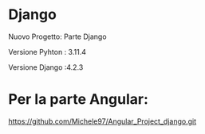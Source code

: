 # Django
Nuovo Progetto: Parte Django

Versione Pyhton : 3.11.4

Versione Django :4.2.3

# Per la parte Angular:
https://github.com/Michele97/Angular_Project_django.git
